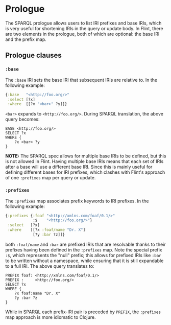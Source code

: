 # Prologue

The SPARQL prologue allows users to list IRI prefixes and base IRIs, which is very useful for shortening IRIs in the query or update body. In Flint, there are two elements in the prologue, both of which are optional: the base IRI and the prefix map.

## Prologue clauses

### `:base`

The `:base` IRI sets the base IRI that subsequent IRIs are relative to. In the following example:
```clojure
{:base   "<http://foo.org/>"
 :select [?x]
 :where  [[?x "<bar>" ?y]]}
```
`<bar>` expands to `<http://foo.org/>`. During SPARQL translation, the above query becomes:
```sparql
BASE <http://foo.org/>
SELECT ?x
WHERE {
    ?x <bar> ?y
}
```

**NOTE:** The SPARQL spec allows for multiple base IRIs to be defined, but this is not allowed in Flint. Having multiple base IRIs means that each set of IRIs after a base will use a different base IRI. Since this is mainly useful for defining different bases for IRI prefixes, which clashes with Flint's approach of one `:prefixes` map per query or update.

### `:prefixes`

The `:prefixes` map associates prefix keywords to IRI prefixes. In the following example:
```clojure
{:prefixes {:foaf "<http://xmlns.com/foaf/0.1/>"
            :$    "<http://foo.org/>"}
 :select   [?x]
 :where    [[?x :foaf/name "Dr. X"]
            [?y :bar ?z]]}
```
both `:foaf/name` and `:bar` are prefixed IRIs that are resolvable thanks to their prefixes having been defined in the `:prefixes` map. Note the special prefix `:$`, which represents the "null" prefix; this allows for prefixed IRIs like `:bar` to be written without a namespace, while ensuring that it is still expandable to a full IRI. The above query translates to:
```sparql
PREFIX foaf: <http://xmlns.com/foaf/0.1/>
PREFIX :     <http://foo.org/>
SELECT ?x
WHERE {
    ?x foaf:name "Dr. X"
    ?y :bar ?z
}
```
While in SPARQL each prefix-IRI pair is preceded by `PREFIX`, the `:prefixes` map approach is more idiomatic to Clojure.
